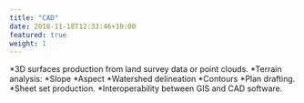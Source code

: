 ```yaml
---
title: "CAD"
date: 2018-11-18T12:33:46+10:00
featured: true
weight: 1
---
```


*3D surfaces production from land survey data or point clouds.
*Terrain analysis:
  *Slope
  *Aspect
  *Watershed delineation
  *Contours
*Plan drafting.
*Sheet set production.
*Interoperability between GIS and CAD software.
